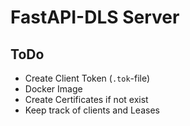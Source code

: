 # FastAPI-DLS Server


## ToDo

- Create Client Token (`.tok`-file)
- Docker Image
- Create Certificates if not exist
- Keep track of clients and Leases
